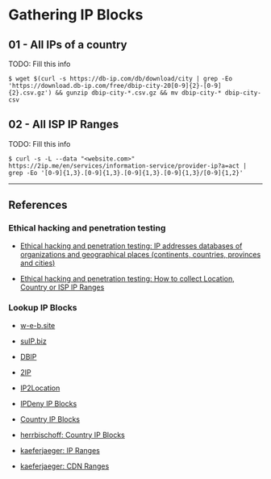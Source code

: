 # Gathering IP Blocks

## 01 - All IPs of a country

TODO: Fill this info

```
$ wget $(curl -s https://db-ip.com/db/download/city | grep -Eo 'https://download.db-ip.com/free/dbip-city-20[0-9]{2}-[0-9]{2}.csv.gz') && gunzip dbip-city-*.csv.gz && mv dbip-city-* dbip-city-csv
```

## 02 - All ISP IP Ranges

TODO: Fill this info

```
$ curl -s -L --data "<website.com>" https://2ip.me/en/services/information-service/provider-ip?a=act | grep -Eo '[0-9]{1,3}.[0-9]{1,3}.[0-9]{1,3}.[0-9]{1,3}/[0-9]{1,2}'
```

---
## References

### Ethical hacking and penetration testing

- [Ethical hacking and penetration testing: IP addresses databases of organizations and geographical places (continents, countries, provinces and cities)](https://miloserdov.org/?p=4156)

- [Ethical hacking and penetration testing: How to collect Location, Country or ISP IP Ranges](https://miloserdov.org/?p=17)

### Lookup IP Blocks

- [w-e-b.site](https://w-e-b.site/)

- [suIP.biz](https://suip.biz/)

- [DBIP](https://db-ip.com/)

- [2IP](https://2ip.me/en/)

- [IP2Location](https://lite.ip2location.com/ip-address-ranges-by-country)

- [IPDeny IP Blocks](https://www.ipdeny.com/ipblocks/)

- [Country IP Blocks](https://www.countryipblocks.net/acl.php)

- [herrbischoff: Country IP Blocks](https://github.com/herrbischoff/country-ip-blocks)

- [kaeferjaeger: IP Ranges](https://kaeferjaeger.gay/?dir=ip-ranges)

- [kaeferjaeger: CDN Ranges](https://kaeferjaeger.gay/?dir=cdn-ranges)
